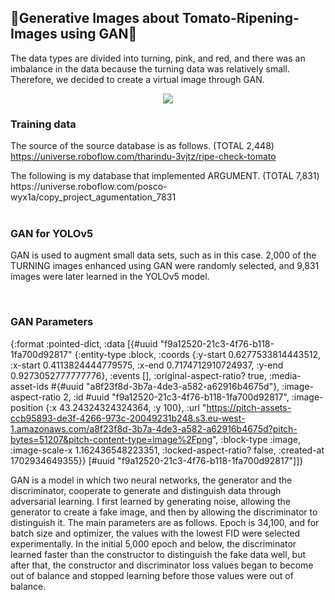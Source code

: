 ## 🍅Generative Images about Tomato-Ripening-Images using GAN🍅
The data types are divided into turning, pink, and red, and there was an imbalance in the data because the turning data was relatively small. Therefore, we decided to create a virtual image through GAN.

<p align="center">
<img src="https://github.com/chaninjung/tomato-ripening-GAN/assets/156671303/25c71224-e2fd-4893-9a7e-a93a15435981.gif">
  
<br>

### Training data
The source of the source database is as follows. (TOTAL 2,448)
https://universe.roboflow.com/tharindu-3vjtz/ripe-check-tomato
</p>
The following is my database that implemented ARGUMENT. (TOTAL 7,831)
https://universe.roboflow.com/posco-wyx1a/copy_project_agumentation_7831

<br>
<br>

### GAN for YOLOv5
GAN is used to augment small data sets, such as in this case.
2,000 of the TURNING images enhanced using GAN were randomly selected, and 9,831 images were later learned in the YOLOv5 model.

<br>

### GAN Parameters
{:format :pointed-dict, :data [{#uuid "f9a12520-21c3-4f76-b118-1fa700d92817" {:entity-type :block, :coords {:y-start 0.6277533814443512, :x-start 0.4113824444779575, :x-end 0.7174712910724937, :y-end 0.9273052777777776}, :events [], :original-aspect-ratio? true, :media-asset-ids #{#uuid "a8f23f8d-3b7a-4de3-a582-a62916b4675d"}, :image-aspect-ratio 2, :id #uuid "f9a12520-21c3-4f76-b118-1fa700d92817", :image-position {:x 43.24324324324364, :y 100}, :url "https://pitch-assets-ccb95893-de3f-4266-973c-20049231b248.s3.eu-west-1.amazonaws.com/a8f23f8d-3b7a-4de3-a582-a62916b4675d?pitch-bytes=51207&pitch-content-type=image%2Fpng", :block-type :image, :image-scale-x 1.162436548223351, :locked-aspect-ratio? false, :created-at 1702934649355}} [#uuid "f9a12520-21c3-4f76-b118-1fa700d92817"]]}


GAN is a model in which two neural networks, the generator and the discriminator, cooperate to generate and distinguish data through adversarial learning. I first learned by generating noise, allowing the generator to create a fake image, and then by allowing the discriminator to distinguish it.
The main parameters are as follows. Epoch is 34,100, and for batch size and optimizer, the values with the lowest FID were selected experimentally.
In the initial 5,000 epoch and below, the discriminator learned faster than the constructor to distinguish the fake data well, but after that, the constructor and discriminator loss values began to become out of balance and stopped learning before those values were out of balance.
